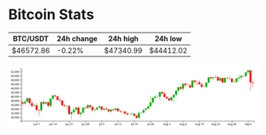 # Bitcoin Stats

BTC/USDT|24h change|24h high|24h low|
|---|---|---|---|
|$46572.86|-0.22%|$47340.99|$44412.02|

<img src="./chart.svg">
